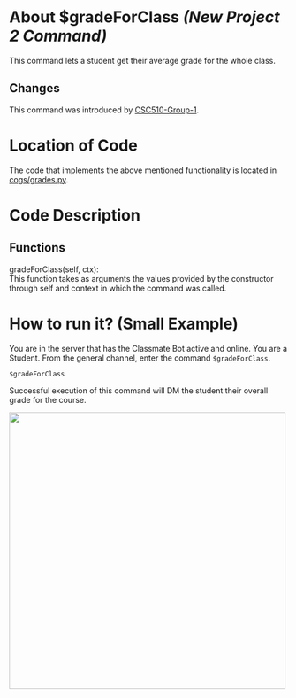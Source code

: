 # About $gradeForClass _(New Project 2 Command)_
This command lets a student get their average grade for the whole class.
## Changes

This command was introduced by [CSC510-Group-1](https://github.com/nfoster1492/ClassMateBot-1/).

# Location of Code
The code that implements the above mentioned functionality is located in [cogs/grades.py](https://github.com/maddaicita/ClassMateBot-1.1/tree/main/cogs/grades.py).

# Code Description
## Functions
gradeForClass(self, ctx): <br>
This function takes as arguments the values provided by the constructor through self and context in which the command was called.

# How to run it? (Small Example)
You are in the server that has the Classmate Bot active and online. You are a Student. From the general channel, enter the command `$gradeForClass`.

```
$gradeForClass
```
Successful execution of this command will DM the student their overall grade for the course.

<img src="https://github.com/maddaicita/ClassMateBot-1.1/blob/main/data/proj2media/gradeforclassHelp.png?raw=true" width="500">
